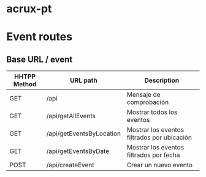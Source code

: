 # acrux-pt

# Event routes
## Base URL / event
| HHTPP Method | URL path                  | Description                                  |
|--------------|---------------------------|----------------------------------------------|
| GET          | /api                      | Mensaje de comprobación                      |
| GET          | /api/getAllEvents         | Mostrar todos los eventos                    |
| GET          | /api/getEventsByLocation  | Mostrar los eventos filtrados por ubicación  |
| GET          | /api/getEventsByDate      | Mostrar los eventos filtrados por fecha      |
| POST         | /api/createEvent          | Crear un nuevo evento                        |
